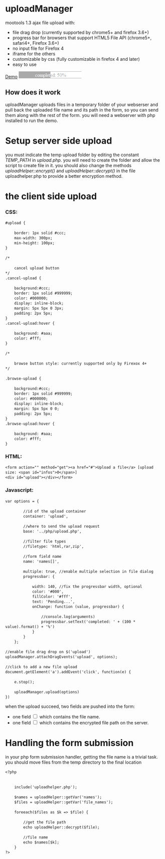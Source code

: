uploadManager
============

mootools 1.3 ajax file upload with:

- file drag drop (currently supported by chrome5+ and firefox 3.6+)
- progress bar for browsers that support HTML5 File API (chrome5+, safari4+, Firefox 3.6+)
- no input file for Firefox 4
- iframe for the others
- customizable by css (fully customizable in firefox 4 and later)
- easy to use

[Demo](http://tbela.fragged.org/demos/upload/Demo/)
![Screenshot](http://github.com/tbela99/uploadManager/raw/master/screenshot.png)

How does it work
---------------------

uploadManager uploads files in a temporary folder of your webserser and pull back the uploaded file name and its path in the form, so you can send them along with the rest of the form.
you will need a webserver with php installed to run the demo.

# Setup server side upload

you must indicate the temp upload folder by editing the constant *TEMP_PATH* in *upload.php*. you will need to create the folder and allow the script to create file in it.
you should also change the methods *uploadHelper::encrypt()* and *uploadHelper::decrypt()* in the file uploadhelper.php to provide a better encryption method.

# the client side upload

### CSS:

	#upload {

		border: 1px solid #ccc;
		max-width: 300px;
		min-height: 100px;
	}

	/*

		cancel upload button
	*/
	.cancel-upload {

		background:#ccc;
		border: 1px solid #999999;
		color: #000000;
		display: inline-block;
		margin: 5px 5px 0 3px;
		padding: 2px 5px;
	}
	.cancel-upload:hover {

		background: #aaa;
		color: #fff;
	}
	
	/*

		browse button style: currently supported only by Firexox 4+
	*/

	.browse-upload {

		background:#ccc;
		border: 1px solid #999999;
		color: #000000;
		display: inline-block;
		margin: 5px 5px 0 0;
		padding: 2px 5px;
	}
	.browse-upload:hover {

		background: #aaa;
		color: #fff;
	}

### HTML:

	<form action="" method="get"><a href="#">Upload a file</a> [upload size: <span id="infos">0</span>]
	<div id="upload"></div></form>
	
### Javascript:

	var options = {
			
			//id of the upload container
			container: 'upload',
			
			//where to send the upload request
			base: '../php/upload.php',
			
			//filter file types
			//filetype: 'html,rar,zip',
			
			//form field name
			name: 'names[]',
			
			multiple: true, //enable multiple selection in file dialog
			progressbar: {

				width: 140, //fix the progressbar width, optional
				color: '#000', 
				fillColor: '#fff',
				text: 'Pending...',
				onChange: function (value, progressbar) {
				
					//console.log(arguments)
					progressbar.setText('completed: ' + (100 * value).format() + '%')
				}
			}
		};
	
	//enable file drag drop on $('upload')
	uploadManager.attachDragEvents('upload', options);
	
	//click to add a new file upload
	document.getElement('a').addEvent('click', function(e) {
	
		e.stop();
		
		uploadManager.upload(options)
	})
	
when the upload succeed, two fields are pushed into the form:
-  one field <input name="names[]" type="checkbox"> which contains the file name.
-  one field <input name="file_names[]" type="checkbox"> which contains the encrypted file path on the server.

# Handling the form submission

in your php form submission handler, getting the file name is a trivial task. you should move files from the temp directory to the final location

	<?php
	
	
		include('uploadhelper.php');
		
		$names = uploadHelper::getVar('names');
		$files = uploadHelper::getVar('file_names');
		
		foreeach($files as $k => $file) {
		
			//get the file path
			echo uploadHelper::decrypt($file);
			
			//file name
			echo $names[$k];
		}
	?>


